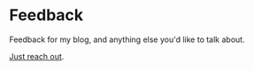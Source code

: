 # Feedback
Feedback for my blog, and anything else you'd like to talk about.

[Just reach out](https://github.com/ChaseFlorell/Feedback/issues/new).
